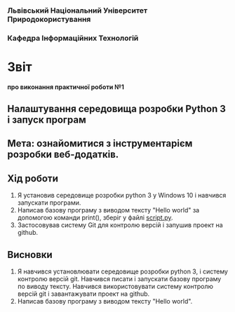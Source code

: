 ### Львівський Національний Університет Природокористування 

### Кафедра Інформаційних Технологій 

# Звіт

#### про виконання практичної роботи №1

## Налаштування середовища розробки Python 3 і запуск програм

## Мета: ознайомитися з інструментарієм розробки веб-додатків.

## Хід роботи

1. Я установив середовище розробки python 3 у Windows 10 і навчився запускати програми.
2. Написав базову програму з виводом тексту "Hello world" за допомогою команди print(), зберіг у файлі [script.py](./script.py).
3. Застосовував систему Git для контролю версій і запушив проект на github.

## Висновки

1. Я навчився установлювати середовище розробки python 3, і систему контролю версій git. Навчився писати і запускати базову програму по виводу тексту. Навчився використовувати систему контролю версій git і завантажувати проект на github.
2. Написав базову програму з виводом тексту "Hello world".


